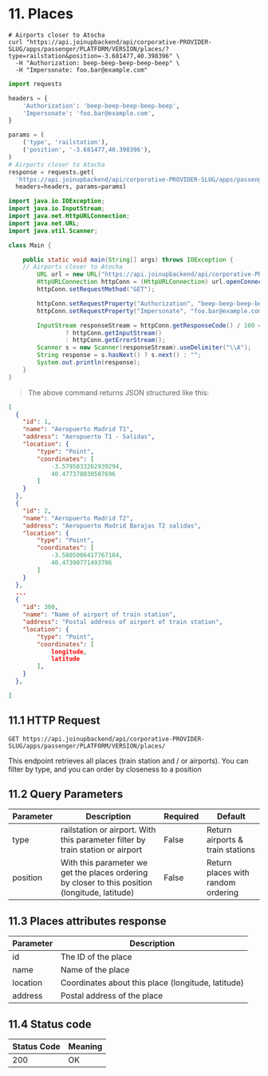 # 11. Places

```shell
# Airports closer to Atocha
curl "https://api.joinupbackend/api/corporative-PROVIDER-SLUG/apps/passenger/PLATFORM/VERSION/places/?type=railstation&position=-3.681477,40.398396" \
  -H "Authorization: beep-beep-beep-beep-beep" \
  -H "Impersonate: foo.bar@example.com"
```
```python
import requests

headers = {
    'Authorization': 'beep-beep-beep-beep-beep',
    'Impersonate': 'foo.bar@example.com',
}

params = (
    ('type', 'railstation'),
    ('position', '-3.681477,40.398396'),
)
# Airports closer to Atocha
response = requests.get(
  'https://api.joinupbackend/api/corporative-PROVIDER-SLUG/apps/passenger/PLATFORM/VERSION/places/',
  headers=headers, params=params)
```
```java
import java.io.IOException;
import java.io.InputStream;
import java.net.HttpURLConnection;
import java.net.URL;
import java.util.Scanner;

class Main {

	public static void main(String[] args) throws IOException {
    // Airports closer to Atocha
		URL url = new URL("https://api.joinupbackend/api/corporative-PROVIDER-SLUG/apps/passenger/PLATFORM/VERSION/places/?type=railstation&position=-3.681477,40.398396");
		HttpURLConnection httpConn = (HttpURLConnection) url.openConnection();
		httpConn.setRequestMethod("GET");

		httpConn.setRequestProperty("Authorization", "beep-beep-beep-beep-beep");
		httpConn.setRequestProperty("Impersonate", "foo.bar@example.com");

		InputStream responseStream = httpConn.getResponseCode() / 100 == 2
				? httpConn.getInputStream()
				: httpConn.getErrorStream();
		Scanner s = new Scanner(responseStream).useDelimiter("\\A");
		String response = s.hasNext() ? s.next() : "";
		System.out.println(response);
	}
}
```

> The above command returns JSON structured like this:

```json
[
  {
    "id": 1,
    "name": "Aeropuerto Madrid T1",
    "address": "Aeropuerto T1 - Salidas",
    "location": {
        "type": "Point",
        "coordinates": [
            -3.5795833262939294,
            40.477378030587696
        ]
    }
  },
  {
    "id": 2,
    "name": "Aeropuerto Madrid T2",
    "address": "Aeropuerto Madrid Barajas T2 salidas",
    "location": {
        "type": "Point",
        "coordinates": [
            -3.5805006417767104,
            40.47390771493706
        ]
    }
  },
  ...
  {
    "id": 300,
    "name": "Name of airport of train station",
    "address": "Postal address of airport of train station",
    "location": {
        "type": "Point",
        "coordinates": [
            longitude,
            latitude
        ],
    }
  },

]
```


## 11.1 HTTP Request

`GET https://api.joinupbackend/api/corporative-PROVIDER-SLUG/apps/passenger/PLATFORM/VERSION/places/`

This endpoint retrieves all places (train station and / or airports). You can filter by type, and you can order by closeness to a position

## 11.2 Query Parameters


Parameter | Description | Required | Default
--------- | ----------- | ----------- | -----------
type | railstation or airport. With this parameter filter by train station or airport | False | Return airports & train stations
position | With this parameter we get the places ordering by closer to this position (longitude, latitude) |  False | Return places with random ordering


## 11.3 Places attributes response

Parameter | Description
--------- | -----------
id | The ID of the place
name | Name of the place
location | Coordinates about this place (longitude, latitude)
address | Postal address of the place

## 11.4 Status code

Status Code | Meaning
---------- | -------
200 | OK
